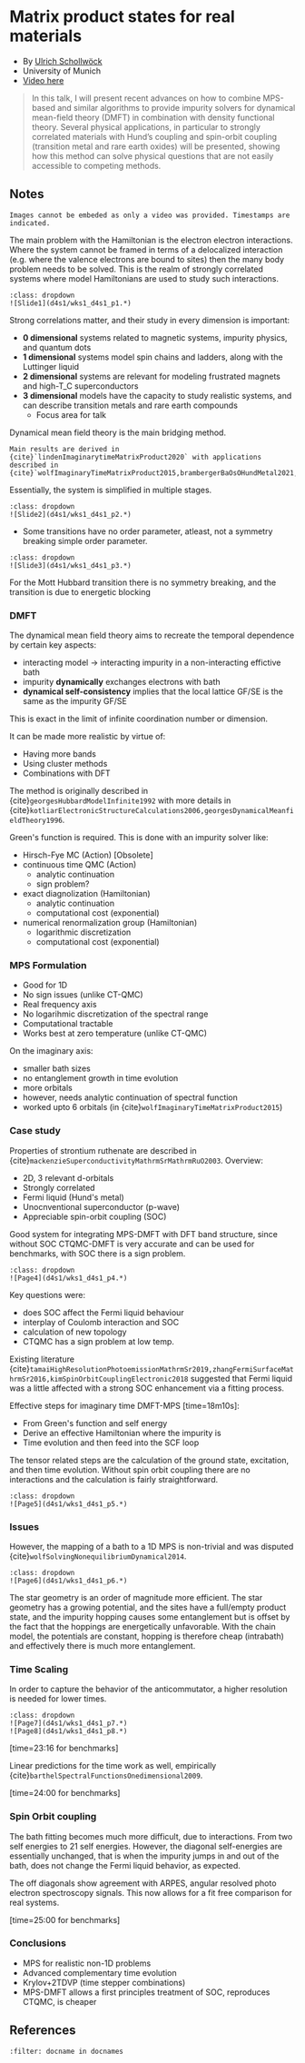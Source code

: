 # Matrix product states for real materials

- By [Ulrich Schollwöck](https://homepages.physik.uni-muenchen.de/~Schollwoeck/)
- University of Munich
- [Video here](http://www.ipam.ucla.edu/abstract/?tid=16578&pcode=TMWS1)

> In this talk, I will present recent advances on how to combine MPS-based and similar algorithms to provide impurity solvers for dynamical mean-field theory (DMFT) in combination with density functional theory. Several physical applications, in particular to strongly correlated materials with Hund’s coupling and spin-orbit coupling (transition metal and rare earth oxides) will be presented, showing how this method can solve physical questions that are not easily accessible to competing methods.

## Notes

```{note}
Images cannot be embeded as only a video was provided. Timestamps are indicated.
```

The main problem with the Hamiltonian is the electron electron interactions. Where the system cannot be framed in terms of a delocalized interaction (e.g. where the valence electrons are bound to sites) then the many body problem needs to be solved. This is the realm of strongly correlated systems where model Hamiltonians are used to study such interactions.

```{admonition} Click to expand slide scribble
:class: dropdown
![Slide1](d4s1/wks1_d4s1_p1.*)
```

Strong correlations matter, and their study in every dimension is important:
- **0 dimensional** systems related to magnetic systems, impurity physics, and quantum dots
- **1 dimensional** systems model spin chains and ladders, along with the Luttinger liquid
- **2 dimensional** systems are relevant for modeling frustrated magnets and high-T_C superconductors
- **3 dimensional** models have the capacity to study realistic systems, and can describe transition metals and rare earth compounds
  - Focus area for talk

Dynamical mean field theory is the main bridging method.

```{attention}
Main results are derived in {cite}`lindenImaginarytimeMatrixProduct2020` with applications described in {cite}`wolfImaginaryTimeMatrixProduct2015,brambergerBaOsOHundMetal2021,karpMathrmSrMathrmMoOMathrmSr2020`.
```

Essentially, the system is simplified in multiple stages.

```{admonition} Click to expand slide scribble
:class: dropdown
![Slide2](d4s1/wks1_d4s1_p2.*)
```

- Some transitions have no order parameter, atleast, not a symmetry breaking simple order parameter.

```{admonition} Click to expand slide scribble
:class: dropdown
![Slide3](d4s1/wks1_d4s1_p3.*)
```

For the Mott Hubbard transition there is no symmetry breaking, and the transition is due to energetic blocking

### DMFT

The dynamical mean field theory aims to recreate the temporal dependence by certain key aspects:
- interacting model $\to$ interacting impurity in a non-interacting effictive bath
- impurity **dynamically** exchanges electrons with bath
- **dynamical self-consistency** implies that the local lattice GF/SE is the same as the impurity GF/SE

This is exact in the limit of infinite coordination number or dimension. 

It can be made more realistic by virtue of:
- Having more bands
- Using cluster methods
- Combinations with DFT

The method is originally described in {cite}`georgesHubbardModelInfinite1992` with more details in {cite}`kotliarElectronicStructureCalculations2006,georgesDynamicalMeanfieldTheory1996`.

Green's function is required. This is done with an impurity solver like:
- Hirsch-Fye MC (Action) [Obsolete]
- continuous time QMC (Action)
  - analytic continuation
  - sign problem?
- exact diagnolization (Hamiltonian)
  - analytic continuation
  - computational cost (exponential)
- numerical renormalization group (Hamiltonian)
  - logarithmic discretization
  - computational cost (exponential)

### MPS Formulation
- Good for 1D
- No sign issues (unlike CT-QMC)
- Real frequency axis
- No logarihmic discretization of the spectral range
- Computational tractable
- Works best at zero temperature (unlike CT-QMC)

On the imaginary axis:
- smaller bath sizes
- no entanglement growth in time evolution
- more orbitals
- however, needs analytic continuation of spectral function
- worked upto 6 orbitals (in {cite}`wolfImaginaryTimeMatrixProduct2015`)

### Case study

Properties of strontium ruthenate are described in {cite}`mackenzieSuperconductivityMathrmSrMathrmRuO2003`. Overview:
- 2D, 3 relevant d-orbitals
- Strongly correlated
- Fermi liquid (Hund's metal)
- Unocnventional superconductor (p-wave)
- Appreciable spin-orbit coupling (SOC)

Good system for integrating MPS-DMFT with DFT band structure, since without SOC CTQMC-DMFT is very accurate and can be used for benchmarks, with SOC there is a sign problem.

```{admonition} Click to expand slide scribble
:class: dropdown
![Page4](d4s1/wks1_d4s1_p4.*)
```

Key questions were:
- does SOC affect the Fermi liquid behaviour
- interplay of Coulomb interaction and SOC
- calculation of new topology
- CTQMC has a sign problem at low temp.

Existing literature {cite}`tamaiHighResolutionPhotoemissionMathrmSr2019,zhangFermiSurfaceMathrmSr2016,kimSpinOrbitCouplingElectronic2018` suggested that Fermi liquid was a little affected with a strong SOC enhancement via a fitting process.

Effective steps for imaginary time DMFT-MPS [time=18m10s]:
- From Green's function and self energy
- Derive an effective Hamiltonian where the impurity is
- Time evolution and then feed into the SCF loop

The tensor related steps are the calculation of the ground state, excitation, and then time evolution. Without spin orbit coupling there are no interactions and the calculation is fairly straightforward.

```{admonition} Click to expand slide scribble
:class: dropdown
![Page5](d4s1/wks1_d4s1_p5.*)
```

### Issues

However, the mapping of a bath to a 1D MPS is non-trivial and was disputed {cite}`wolfSolvingNonequilibriumDynamical2014`.

```{admonition} Click to expand slide scribble
:class: dropdown
![Page6](d4s1/wks1_d4s1_p6.*)
```

The star geometry is an order of magnitude more efficient.
The star geometry has a growing potential, and the sites have a full/empty product state, and the impurity hopping causes some entanglement but is offset by the fact that the hoppings are energetically unfavorable. With the chain model, the potentials are constant, hopping is therefore cheap (intrabath) and effectively there is much more entanglement.

### Time Scaling

In order to capture the behavior of the anticommutator, a higher resolution is needed for lower times.

```{admonition} Click to expand slide scribble
:class: dropdown
![Page7](d4s1/wks1_d4s1_p7.*)
![Page8](d4s1/wks1_d4s1_p8.*)
```

[time=23:16 for benchmarks]

Linear predictions for the time work as well, empirically {cite}`barthelSpectralFunctionsOnedimensional2009`.

[time=24:00 for benchmarks]

### Spin Orbit coupling

The bath fitting becomes much more difficult, due to interactions. From two self energies to 21 self energies. However, the diagonal self-energies are essentially unchanged, that is when the impurity jumps in and out of the bath, does not change the Fermi liquid behavior, as expected.

The off diagonals show agreement with ARPES, angular resolved photo electron spectroscopy signals. This now allows for a fit free comparison for real systems.

[time=25:00 for benchmarks]

### Conclusions
- MPS for realistic non-1D problems
- Advanced complementary time evolution
- Krylov+2TDVP (time stepper combinations)
- MPS-DMFT allows a first principles treatment of SOC, reproduces CTQMC, is cheaper

## References

```{bibliography}
:filter: docname in docnames
```
